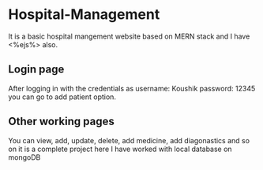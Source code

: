 # Hospital-Management

It is a basic hospital mangement website based on MERN stack and I have <%ejs%> also.

## Login page

After logging in with the credentials as username: Koushik password: 12345 you can go to add patient option.

## Other working pages

You can view, add, update, delete, add medicine, add diagonastics and so on it is a complete project here I have worked with local database on mongoDB
